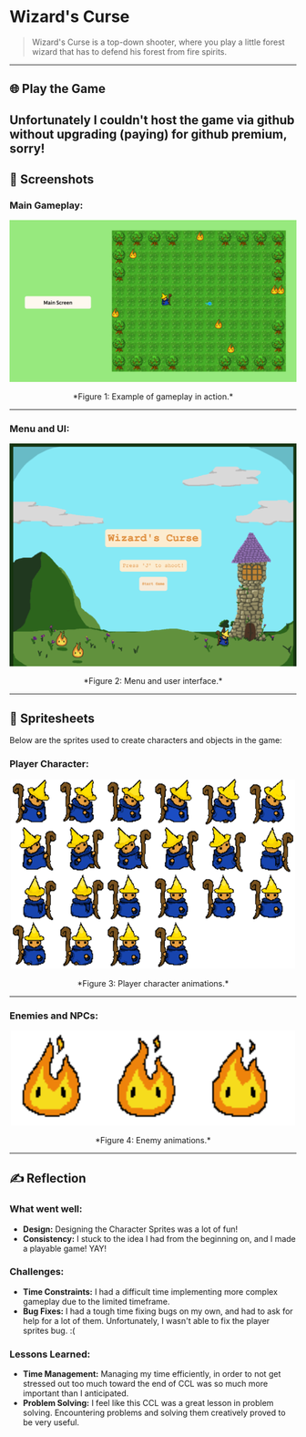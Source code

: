 # **Wizard's Curse** 

> Wizard's Curse is a top-down shooter, where you play a little forest wizard that has to defend his forest from fire spirits.

---

## 🌐 **Play the Game**
Unfortunately I couldn't host the game via github without upgrading (paying) for github premium, sorry!
---

## 📸 **Screenshots**

### Main Gameplay:
<div style="text-align: center;">
  <img src="A104_HruschkaAntonia_02.png" alt="Gameplay Screenshot" width="600">
  <p>*Figure 1: Example of gameplay in action.*</p>
</div>

---

### Menu and UI:
<div style="text-align: center;">
  <img src="StartScreenMenu.png" alt="Menu UI Screenshot" width="600">
  <p>*Figure 2: Menu and user interface.*</p>
</div>

---

## 🎨 **Spritesheets**
Below are the sprites used to create characters and objects in the game:

### Player Character:
<div style="text-align: center;">
  <img src="SpriteSheetWizardDone.png" alt="Wizard Spritesheet" width="500">
  <p>*Figure 3: Player character animations.*</p>
</div>

---

### Enemies and NPCs:
<div style="text-align: center;">
  <img src="Enemies.png" alt="Enemy Sprite" width="500">
  <p>*Figure 4: Enemy animations.*</p>
</div>

---

## ✍️ **Reflection**

### What went well:
- **Design:** Designing the Character Sprites was a lot of fun!
- **Consistency:** I stuck to the idea I had from the beginning on, and I made a playable game! YAY!

### Challenges:
- **Time Constraints:** I had a difficult time implementing more complex gameplay due to the limited timeframe.
- **Bug Fixes:** I had a tough time fixing bugs on my own, and had to ask for help for a lot of them. Unfortunately, I wasn't able to fix the player sprites bug. :(

### Lessons Learned:
- **Time Management:** Managing my time efficiently, in order to not get stressed out too much toward the end of CCL was so much more important than I anticipated.
- **Problem Solving:** I feel like this CCL was a great lesson in problem solving. Encountering problems and solving them creatively proved to be very useful.
